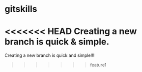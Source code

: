 # gitskills
<<<<<<< HEAD
Creating a new branch is quick & simple.
=======
Creating a new branch is quick and simple!!!
>>>>>>> feature1
